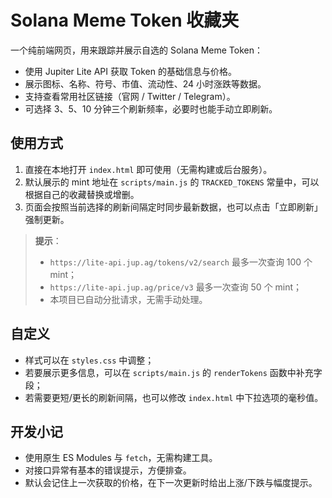 # Solana Meme Token 收藏夹

一个纯前端网页，用来跟踪并展示自选的 Solana Meme Token：
- 使用 Jupiter Lite API 获取 Token 的基础信息与价格。
- 展示图标、名称、符号、市值、流动性、24 小时涨跌等数据。
- 支持查看常用社区链接（官网 / Twitter / Telegram）。
- 可选择 3、5、10 分钟三个刷新频率，必要时也能手动立即刷新。

## 使用方式

1. 直接在本地打开 `index.html` 即可使用（无需构建或后台服务）。
2. 默认展示的 mint 地址在 `scripts/main.js` 的 `TRACKED_TOKENS` 常量中，可以根据自己的收藏替换或增删。
3. 页面会按照当前选择的刷新间隔定时同步最新数据，也可以点击「立即刷新」强制更新。

> **提示**：
> - `https://lite-api.jup.ag/tokens/v2/search` 最多一次查询 100 个 mint；
> - `https://lite-api.jup.ag/price/v3` 最多一次查询 50 个 mint；
> - 本项目已自动分批请求，无需手动处理。

## 自定义

- 样式可以在 `styles.css` 中调整；
- 若要展示更多信息，可以在 `scripts/main.js` 的 `renderTokens` 函数中补充字段；
- 若需要更短/更长的刷新间隔，也可以修改 `index.html` 中下拉选项的毫秒值。

## 开发小记

- 使用原生 ES Modules 与 `fetch`，无需构建工具。
- 对接口异常有基本的错误提示，方便排查。
- 默认会记住上一次获取的价格，在下一次更新时给出上涨/下跌与幅度提示。
